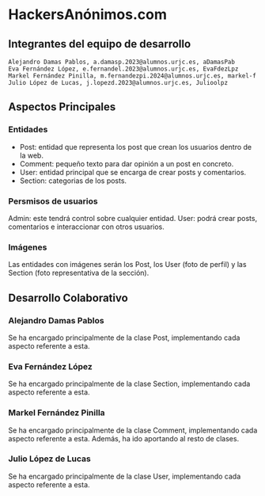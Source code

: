# HackersAnónimos.com

## Integrantes del equipo de desarrollo
    Alejandro Damas Pablos, a.damasp.2023@alumnos.urjc.es, aDamasPab
    Eva Fernández López, e.fernandel.2023@alumnos.urjc.es, EvaFdezLpz
    Markel Fernández Pinilla, m.fernandezpi.2024@alumnos.urjc.es, markel-f
    Julio López de Lucas, j.lopezd.2023@alumnos.urjc.es, Julioolpz

## Aspectos Principales
### Entidades
- Post: entidad que representa los post que crean los usuarios dentro de la web.
- Comment: pequeño texto para dar opinión a un post en concreto.
- User: entidad principal que se encarga de crear posts y comentarios.
- Section: categorias de los posts.

### Persmisos de usuarios

Admin: este tendrá control sobre cualquier entidad.
User: podrá crear posts, comentarios e interaccionar con otros usuarios.

### Imágenes
Las entidades con imágenes serán los Post, los User (foto de perfil) y las Section (foto representativa de la sección).

## Desarrollo Colaborativo
### Alejandro Damas Pablos
Se ha encargado principalmente de la clase Post, implementando cada aspecto referente a esta.
### Eva Fernández López
Se ha encargado principalmente de la clase Section, implementando cada aspecto referente a esta.
### Markel Fernández Pinilla
Se ha encargado principalmente de la clase Comment, implementando cada aspecto referente a esta. Además, ha ido aportando al resto de clases.
### Julio López de Lucas
Se ha encargado principalmente de la clase User, implementando cada aspecto referente a esta.